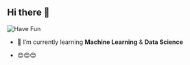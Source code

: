 ## Hi there 👋

![Have Fun](https://media4.giphy.com/media/v1.Y2lkPTc5MGI3NjExMGdpbjRudHUyMnh0enczOGJlMHNmeDJhOHU5ajYydHcwN2x3cm45MSZlcD12MV9pbnRlcm5hbF9naWZfYnlfaWQmY3Q9Zw/ILH3vB4PB7SoKJ7Mty/giphy.gif)



<!--
**Ilhamditaufik/Ilhamditaufik** is a ✨ _special_ ✨ repository because its `README.md` (this file) appears on your GitHub profile.

Here are some ideas to get you started:

- 🔭 I’m currently working on ...
- 🌱 I’m currently learning ...
- 👯 I’m looking to collaborate on ...
- 🤔 I’m looking for help with ...
- 💬 Ask me about ...
- 📫 How to reach me: ...
- 😄 Pronouns: ...
- ⚡ Fun fact: ...
-->

- 🌱 I’m currently learning **Machine Learning** & **Data Science**

- 😊😊😊
